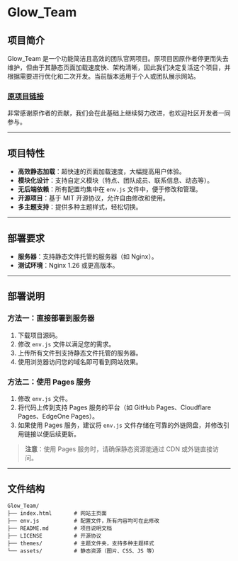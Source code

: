 # Glow_Team

## 项目简介
Glow_Team 是一个功能简洁且高效的团队官网项目。原项目因原作者停更而失去维护，但由于其静态页面加载速度快、架构清晰，因此我们决定复活这个项目，并根据需要进行优化和二次开发。当前版本适用于个人或团队展示网站。

### [原项目链接](https://github.com/JERRY-SYSTEM/Glow_Team)
非常感谢原作者的贡献，我们会在此基础上继续努力改进，也欢迎社区开发者一同参与。

---

## 项目特性
- **高效静态加载**：超快速的页面加载速度，大幅提高用户体验。
- **模块化设计**：支持自定义模块（特点、团队成员、联系信息、动态等）。
- **无后端依赖**：所有配置均集中在 `env.js` 文件中，便于修改和管理。
- **开源项目**：基于 MIT 开源协议，允许自由修改和使用。
- **多主题支持**：提供多种主题样式，轻松切换。

---

## 部署要求
- **服务器**：支持静态文件托管的服务器（如 Nginx）。
- **测试环境**：Nginx 1.26 或更高版本。

---

## 部署说明
### 方法一：直接部署到服务器
1. 下载项目源码。
2. 修改 `env.js` 文件以满足您的需求。
3. 上传所有文件到支持静态文件托管的服务器。
4. 使用浏览器访问您的域名即可看到网站效果。

### 方法二：使用 Pages 服务
1. 修改 `env.js` 文件。
2. 将代码上传到支持 Pages 服务的平台（如 GitHub Pages、Cloudflare Pages、EdgeOne Pages）。
3. 如果使用 Pages 服务，建议将 `env.js` 文件存储在可靠的外链网盘，并修改引用链接以便后续更新。

> **注意**：使用 Pages 服务时，请确保静态资源能通过 CDN 或外链直接访问。

---

## 文件结构
```plaintext
Glow_Team/
├── index.html       # 网站主页面
├── env.js           # 配置文件，所有内容均可在此修改
├── README.md        # 项目说明文档
├── LICENSE          # 开源协议
├── themes/          # 主题文件夹，支持多种主题样式
└── assets/          # 静态资源（图片、CSS、JS 等）
